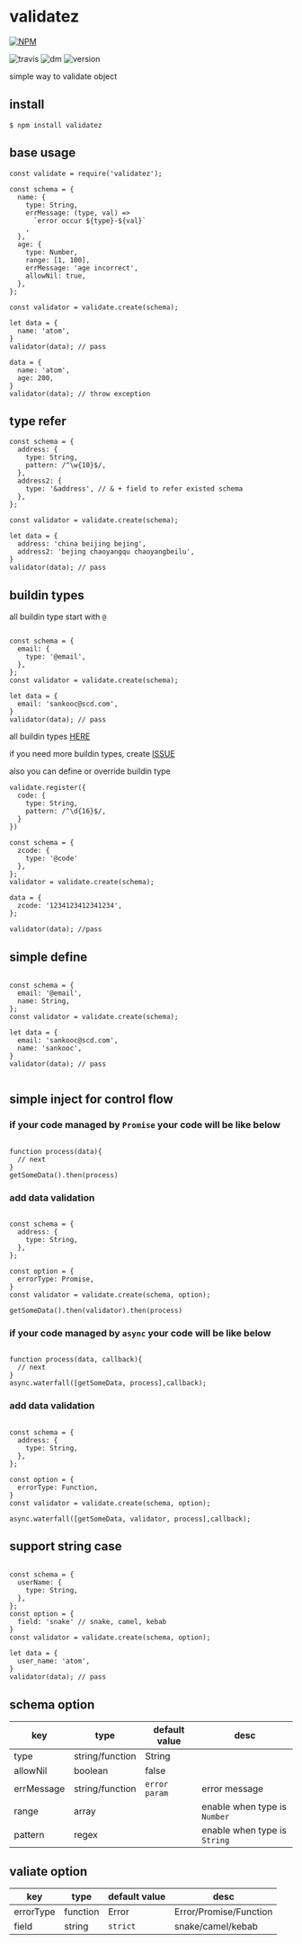 # validatez

[![NPM](https://nodei.co/npm/validatez.png?downloads=true&downloadRank=true&stars=true)](https://nodei.co/npm/validatez/)

![travis](https://travis-ci.org/sankooc/validatez.svg?branch=master)
![dm](https://img.shields.io/npm/dm/validatez.svg)
![version](https://img.shields.io/npm/v/validatez.svg)

simple way to validate object

## install

`$ npm install validatez`

## base usage

```
const validate = require('validatez');

const schema = {
  name: {
    type: String,
    errMessage: (type, val) =>
      `error occur ${type}-${val}`
    ,
  },
  age: {
    type: Number,
    range: [1, 100],
    errMessage: 'age incorrect',
    allowNil: true,
  },
};

const validator = validate.create(schema);

let data = {
  name: 'atom',
}
validator(data); // pass

data = {
  name: 'atom',
  age: 200,
}
validator(data); // throw exception

```


## type refer

```
const schema = {
  address: {
    type: String,
    pattern: /^\w{10}$/,
  },
  address2: {
    type: '&address', // & + field to refer existed schema
  },
};

const validator = validate.create(schema);

let data = {
  address: 'china beijing bejing',
  address2: 'bejing chaoyangqu chaoyangbeilu',
}
validator(data); // pass

```

## buildin types

all buildin type start with `@`

```

const schema = {
  email: {
    type: '@email',
  },
};
const validator = validate.create(schema);

let data = {
  email: 'sankooc@scd.com',
}
validator(data); // pass

```

 all buildin types [HERE](doc/types.md)

 if you need more buildin types, create [ISSUE](https://github.com/sankooc/validatez/issues/new)

 also you can define or override buildin type

 ```
 validate.register({
   code: {
     type: String,
     pattern: /^\d{16}$/,
   }
 })

 const schema = {
   zcode: {
     type: '@code'
   },
 };
 validator = validate.create(schema);

 data = {
   zcode: '1234123412341234',
 };

 validator(data); //pass

 ```

## simple define

```

const schema = {
  email: '@email',
  name: String,
};
const validator = validate.create(schema);

let data = {
  email: 'sankooc@scd.com',
  name: 'sankooc',
}
validator(data); // pass


```



## simple inject for control flow

### if your code managed by `Promise` your code will be like below

```

function process(data){
  // next
}
getSomeData().then(process)

```

### add data validation

```

const schema = {
  address: {
    type: String,
  },
};

const option = {
  errorType: Promise,
}
const validator = validate.create(schema, option);

getSomeData().then(validator).then(process)

```


### if your code managed by `async` your code will be like below


```

function process(data, callback){
  // next
}
async.waterfall([getSomeData, process],callback);

```

### add data validation

```

const schema = {
  address: {
    type: String,
  },
};

const option = {
  errorType: Function,
}
const validator = validate.create(schema, option);

async.waterfall([getSomeData, validator, process],callback);

```


## support string case

```

const schema = {
  userName: {
    type: String,
  },
};
const option = {
  field: 'snake' // snake, camel, kebab
}
const validator = validate.create(schema, option);

let data = {
  user_name: 'atom',
}
validator(data); // pass

```

## schema option

| key       | type          |default value| desc                         |   
|-----------|---------------|-------------|------------------------------|
| type      |string/function|String       |                              |
| allowNil  |boolean        |false        |                              |
| errMessage|string/function|`error param`| error message                |
| range     |array          |             | enable when type is `Number` |
| pattern   |regex          |             | enable when type is `String` |



## valiate option

| key     |type    |default value | desc             |
|---------|--------|--------|------------------------|
|errorType|function| Error  | Error/Promise/Function |
|field    |string  |`strict`| snake/camel/kebab      |
